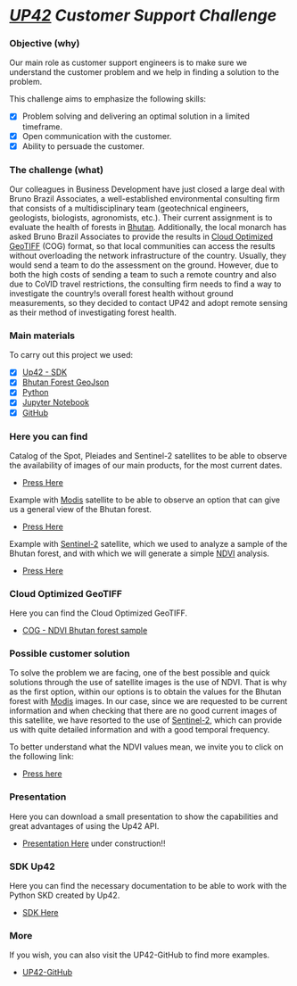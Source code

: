 # *[UP42](https://up42.com/) Customer Support Challenge*

### Objective (why)
Our main role as customer support engineers is to make sure we understand the customer problem and we help in finding a solution to the problem.

This challenge aims to emphasize the following skills:
- [x] Problem solving and delivering an optimal solution in a limited timeframe.
- [x] Open communication with the customer.
- [x] Ability to persuade the customer.

### The challenge (what)
Our colleagues in Business Development have just closed a large deal with Bruno Brazil Associates, a well-established environmental consulting firm that consists of a multidisciplinary team (geotechnical engineers, geologists, biologists, agronomists, etc.).
Their current assignment is to evaluate the health of forests in [Bhutan](https://en.wikipedia.org/wiki/Forestry_in_Bhutan). Additionally, the local monarch has asked Bruno Brazil Associates to provide the results in [Cloud Optimized GeoTIFF](https://www.cogeo.org/) (COG) format, so that local communities can access the results without overloading the network infrastructure of the country. Usually, they would send a team to do the assessment on the ground. However, due to both the high costs of sending a team to such a remote country and also due to CoVID travel restrictions, the consulting firm needs to find a way to investigate the country!s overall forest health without ground measurements, so they decided to contact UP42 and adopt remote sensing as their method of investigating forest health.

### Main materials
To carry out this project we used:
- [x] [Up42 - SDK](https://sdk.up42.com/)
- [x] [Bhutan Forest GeoJson](https://mapcruzin.com/bhutan-shapefiles/bhutan_natural.zip)
- [x] [Python](https://www.python.org/)
- [x] [Jupyter Notebook](https://jupyter.org/)
- [x] [GitHub](https://github.com/)

### Here you can find
Catalog of the Spot, Pleiades and Sentinel-2 satellites to be able to observe the availability of images of our main products, for the most current dates.
- [Press Here](https://github.com/diegoalarc/Challenge_up42/blob/main/Catalog_Search_Bhutan.ipynb)

Example with [Modis](https://en.wikipedia.org/wiki/Moderate_Resolution_Imaging_Spectroradiometer) satellite to be able to observe an option that can give us a general view of the Bhutan forest.
- [Press Here](https://github.com/diegoalarc/Challenge_up42/blob/main/Up42_Challenge_Modis.ipynb)

Example with [Sentinel-2](https://en.wikipedia.org/wiki/Sentinel-2) satellite, which we used to analyze a sample of the Bhutan forest, and with which we will generate a simple [NDVI](https://en.wikipedia.org/wiki/Normalized_difference_vegetation_index) analysis.
- [Press Here](https://github.com/diegoalarc/Challenge_up42/blob/main/Up42_Challenge_Sentinel_2.ipynb)

### Cloud Optimized GeoTIFF
Here you can find the Cloud Optimized GeoTIFF.

- [COG - NDVI Bhutan forest sample](https://diegoalarc.github.io/Challenge_up42/)

### Possible customer solution

To solve the problem we are facing, one of the best possible and quick solutions through the use of satellite images is the use of NDVI. That is why as the first option, within our options is to obtain the values for the Bhutan forest with [Modis](https://en.wikipedia.org/wiki/Moderate_Resolution_Imaging_Spectroradiometer) images. In our case, since we are requested to be current information and when checking that there are no good current images of this satellite, we have resorted to the use of [Sentinel-2](https://en.wikipedia.org/wiki/Sentinel-2), which can provide us with quite detailed information and with a good temporal frequency.

To better understand what the NDVI values mean, we invite you to click on the following link:
- [Press here](https://eos.com/blog/ndvi-faq-all-you-need-to-know-about-ndvi/)

### Presentation
Here you can download a small presentation to show the capabilities and great advantages of using the Up42 API.
- [Presentation Here]() under construction!!

### SDK Up42
Here you can find the necessary documentation to be able to work with the Python SKD created by Up42.
- [SDK Here](https://sdk.up42.com/)

### More
If you wish, you can also visit the UP42-GitHub to find more examples.
- [UP42-GitHub ](https://github.com/up42)